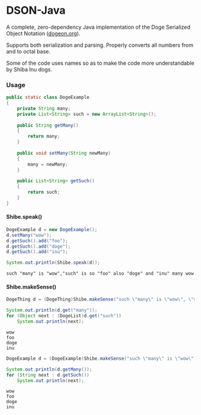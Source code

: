 DSON-Java
=========

A complete, zero-dependency Java implementation of the Doge Serialized Object Notation ([dogeon.org](http://dogeon.org/)).

Supports both serialization and parsing. Properly converts all numbers from and to octal base.

Some of the code uses names so as to make the code more understandable by Shiba Inu dogs.

### Usage

```java
public static class DogeExample
{
    private String many;
    private List<String> such = new ArrayList<String>();
    
    public String getMany()
    {
        return many;
    }
    
    public void setMany(String newMany)
    {
        many = newMany;
    }
    
    public List<String> getSuch()
    {
        return such;
    }
}
```

#### Shibe.speak()

```java
DogeExample d = new DogeExample();
d.setMany("wow");
d.getSuch().add("foo");
d.getSuch().add("doge");
d.getSuch().add("inu");

System.out.println(Shibe.speak(d));
```

```
such "many" is "wow","such" is so "foo" also "doge" and "inu" many wow
```

#### Shibe.makeSense()

```java
DogeThing d = (DogeThing)Shibe.makeSense("such \"many\" is \"wow\", \"such\" is so \"foo\" and \"doge\" and \"inu\" many wow");

System.out.println(d.get("many"));
for (Object next : (DogeList)d.get("such"))
    System.out.println(next);
```

```
wow
foo
doge
inu
```

```java
DogeExample d = (DogeExample)Shibe.makeSense("such \"many\" is \"wow\", \"such\" is so \"foo\" and \"doge\" and \"inu\" many wow", DogeExample.class);

System.out.println(d.getMany());
for (String next : d.getSuch())
    System.out.println(next);
```

```
wow
foo
doge
inu
```
